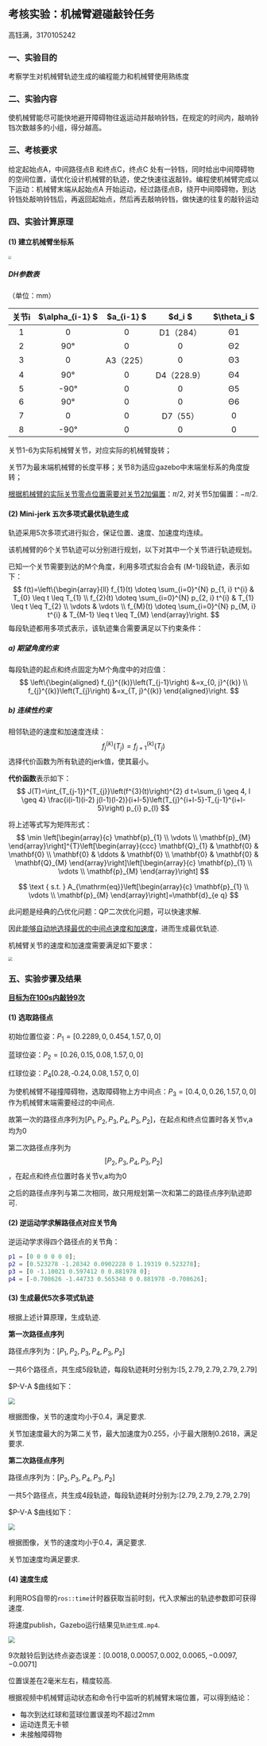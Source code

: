 ## 考核实验：机械臂避碰敲铃任务

高钰满，3170105242

### 一、实验目的

考察学生对机械臂轨迹生成的编程能力和机械臂使用熟练度

### 二、实验内容

使机械臂能尽可能快地避开障碍物往返运动并敲响铃铛，在规定的时间内，敲响铃铛次数越多的小组，得分越高。

### 三、考核要求

给定起始点A，中间路径点B 和终点C，终点C 处有一铃铛，同时给出中间障碍物的空间位置，请优化设计机械臂的轨迹，使之快速往返敲铃。编程使机械臂完成以下运动：机械臂末端从起始点A 开始运动，经过路径点B，绕开中间障碍物，到达铃铛处敲响铃铛后，再返回起始点，然后再去敲响铃铛，做快速的往复的敲铃运动

### 四、实验计算原理

#### (1) 建立机械臂坐标系

<img src="./img/DH.png" style="zoom:40%">

##### DH参数表

（单位：mm）

| 关节i | **$\alpha_{i-1} $** | **$a_{i-1} $** | **$d_i $**  | **$\theta_i $** |
| :---: | :-----------------: | :------------: | :---------: | :-------------: |
|   1   |          0          |       0        |  D1（284）  |       Θ1        |
|   2   |         90°         |       0        |      0      |       Θ2        |
|   3   |          0          |   A3（225）    |      0      |       Θ3        |
|   4   |         90°         |       0        | D4（228.9） |       Θ4        |
|   5   |        -90°         |       0        |      0      |       Θ5        |
|   6   |         90°         |       0        |      0      |       Θ6        |
|   7   |          0          |       0        |  D7（55）   |        0        |
|   8   |        -90°         |       0        |      0      |        0        |

关节1-6为实际机械臂关节，对应实际的机械臂旋转；

关节7为最末端机械臂的长度平移；关节8为适应gazebo中末端坐标系的角度旋转；

<u>根据机械臂的实际关节零点位置需要对关节2加偏置</u>：$\pi/2$, 对关节5加偏置：$-\pi/2$.



#### (2) Mini-jerk 五次多项式最优轨迹生成

轨迹采用5次多项式进行拟合，保证位置、速度、加速度均连续。

该机械臂的6个关节轨迹可以分别进行规划，以下对其中一个关节进行轨迹规划。

已知一个关节需要到达的M个角度，利用多项式拟合会有 (M-1)段轨迹，表示如下：
$$
f(t)=\left\{\begin{array}{ll}
f_{1}(t) \doteq \sum_{i=0}^{N} p_{1, i} t^{i} & T_{0} \leq t \leq T_{1} \\
f_{2}(t) \doteq \sum_{i=0}^{N} p_{2, i} t^{i} & T_{1} \leq t \leq T_{2} \\
\vdots & \vdots \\
f_{M}(t) \doteq \sum_{i=0}^{N} p_{M, i} t^{i} & T_{M-1} \leq t \leq T_{M}
\end{array}\right.
$$
每段轨迹都用多项式表示，该轨迹集合需要满足以下约束条件：

##### a)    期望角度约束

每段轨迹的起点和终点固定为M个角度中的对应值：
$$
\left\{\begin{aligned}
f_{j}^{(k)}\left(T_{j-1}\right) &=x_{0, j}^{(k)} \\
f_{j}^{(k)}\left(T_{j}\right) &=x_{T, j}^{(k)}
\end{aligned}\right.
$$

##### b)    连续性约束

相邻轨迹的速度和加速度连续：
$$
f_{j}^{(k)}\left(T_{j}\right)=f_{j+1}^{(k)}\left(T_{j}\right)
$$
选择代价函数为所有轨迹的jerk值，使其最小。

**代价函数**表示如下：
$$
J(T)=\int_{T_{j-1}}^{T_{j}}\left(f^{3}(t)\right)^{2} d t=\sum_{i \geq 4, l \geq 4} \frac{i(i-1)(i-2) j(l-1)(l-2)}{i+l-5}\left(T_{j}^{i+l-5}-T_{j-1}^{i+l-5}\right) p_{i} p_{l}
$$


将上述等式写为矩阵形式：
$$
\min \left[\begin{array}{c}
\mathbf{p}_{1} \\
\vdots \\
\mathbf{p}_{M}
\end{array}\right]^{T}\left[\begin{array}{ccc}
\mathbf{Q}_{1} & \mathbf{0} & \mathbf{0} \\
\mathbf{0} & \ddots & \mathbf{0} \\
\mathbf{0} & \mathbf{0} & \mathbf{Q}_{M}
\end{array}\right]\left[\begin{array}{c}
\mathbf{p}_{1} \\
\vdots \\
\mathbf{p}_{M}
\end{array}\right]
$$

$$
\text { s.t. } A_{\mathrm{eq}}\left[\begin{array}{c}
\mathbf{p}_{1} \\
\vdots \\
\mathbf{p}_{M}
\end{array}\right]=\mathbf{d}_{e q}
$$

此问题是经典的凸优化问题：QP二次优化问题，可以快速求解.

因此<u>能够自动地选择最优的中间点速度和加速度</u>，进而生成最优轨迹.

机械臂关节的速度和加速度需要满足如下要求：

<img src="./img/contra.png" style="zoom:50%">



### 五、实验步骤及结果

**<u>目标为在100s内敲铃9次</u>**

#### (1) 选取路径点

初始位置位姿：$P_1=[0.2289, 0, 0.454, 1.57,0,0]$

蓝球位姿：$P_2=[0.26,0.15,0.08, 1.57,0,0]$

红球位姿：$P_4[0.28,‐0.24,0.08,1.57,0,0]$

为使机械臂不碰撞障碍物，选取障碍物上方中间点：$P_3=[0.4,0,0.26,1.57,0,0]$作为机械臂末端需要经过的中间点.

故第一次的路径点序列为$[P_1,P_2,P_3,P_4,P_3,P_2]$，在起点和终点位置时各关节v,a均为0

第二次路径点序列为$$[P_2,P_3,P_4,P_3,P_2]$$，在起点和终点位置时各关节v,a均为0

之后的路径点序列与第二次相同，故只用规划第一次和第二的路径点序列轨迹即可.



#### (2) 逆运动学求解路径点对应关节角

逆运动学求得四个路径点的关节角：

```matlab
p1 = [0 0 0 0 0 0];
p2 = [0.523278 -1.28342 0.0902228 0 1.19319 0.523278];
p3 = [0 -1.10021 0.597412 0 0.881978 0];
p4 = [-0.708626 -1.44733 0.565348 0 0.881978 -0.708626];
```



#### (3) 生成最优5次多项式轨迹

根据上述计算原理，生成轨迹.

**第一次路径点序列**

路径点序列为：$[P_1,P_2,P_3,P_4,P_3,P_2]$

一共6个路径点，共生成5段轨迹，每段轨迹耗时分别为:$[5,2.79,2.79,2.79,2.79]$

$P-V-A $曲线如下：

<img src="../img/tran1.jpg" style="zoom:80%">

根据图像，关节的速度均小于0.4，满足要求.

关节加速度最大的为第二关节，最大加速度为0.255，小于最大限制0.2618，满足要求.



**第二次路径点序列**

路径点序列为：$[P_2,P_3,P_4,P_3,P_2]$

一共5个路径点，共生成4段轨迹，每段轨迹耗时分别为:$[2.79,2.79,2.79,2.79]$

$P-V-A $曲线如下：

<img src="../img/tran2.jpg" style="zoom:80%">

根据图像，关节的速度均小于0.4，满足要求.

关节加速度均满足要求.



#### (4) 速度生成

利用ROS自带的`ros::time`计时器获取当前时刻，代入求解出的轨迹参数即可获得速度.

将速度publish，Gazebo运行结果见`轨迹生成.mp4`.

<img src="../img/ring.png" style="zoom:80%">

9次敲铃后到达终点姿态误差：$[0.0018,0.00057,0.002,0.0065,-0.0097,-0.0071]$

位置误差在2毫米左右，精度较高.



根据视频中机械臂运动状态和命令行中监听的机械臂末端位置，可以得到结论：

- 每次到达红球和蓝球位置误差均不超过2mm
- 运动连贯无卡顿
- 未接触障碍物



















